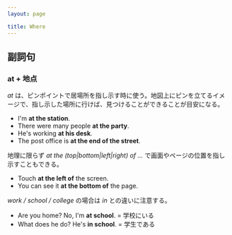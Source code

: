 ```yaml
---
layout: page

title: Where
---
```


## 副詞句

### at + 地点

_at_ は、ピンポイントで居場所を指し示す時に使う。地図上にピンを立てるイメージで、指し示した場所に行けば、見つけることができることが目安になる。

* I'm __at the station__.
* There were many people __at the party__.
* He's working __at his desk__.
* The post office is __at the end of the street__.

地理に限らず _at the (top|bottom|left|right) of ..._ で画面やページの位置を指し示すこともできる。

* Touch __at the left of__ the screen.
* You can see it __at the bottom of__ the page.

_work / school / college_ の場合は _in_ との違いに注意する。

* Are you home? No, I'm __at school__. = 学校にいる
* What does he do? He's __in school__. = 学生である 

